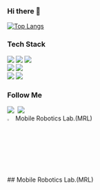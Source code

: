 ### Hi there 👋

<!--
**S-CHOI-S/S-CHOI-S** is a ✨ _special_ ✨ repository because its `README.md` (this file) appears on your GitHub profile.

Here are some ideas to get you started:

- 🔭 I’m currently working on ...
- 🌱 I’m currently learning ...
- 👯 I’m looking to collaborate on ...
- 🤔 I’m looking for help with ...
- 💬 Ask me about ...
- 📫 How to reach me: ...
- 😄 Pronouns: ...
- ⚡ Fun fact: ...
-->
[![Top Langs](https://github-readme-stats.vercel.app/api/top-langs/?username=S-CHOI-S&hide=Makefile,Common+Lisp&langs_count=5&layout=compact)](https://github.com/S-CHOI-S/github-readme-stats)

<h3 align="left"> Tech Stack </h3>
<p align="left">
  <img src="https://img.shields.io/badge/ROS-22314E?style=flat-square&logo=ROS&logoColor=white">
  <img src="https://img.shields.io/badge/Ubuntu-E95420?style=flat-square&logo=Ubuntu&logoColor=white">
  <img src="https://img.shields.io/badge/linux-FCC624?style=flat-square&logo=linux&logoColor=black">
  <br>
  <img src="https://img.shields.io/badge/C++-00599C?style=flat-square&logo=c%2B%2B&logoColor=white">
  <img src="https://img.shields.io/badge/Python-3766AB?style=flat-square&logo=Python&logoColor=white">
  <br>
  <img src="https://img.shields.io/badge/github-181717?style=flat-square&logo=github&logoColor=white">
  <img src="https://img.shields.io/badge/Notion-000000?style=flat-square&logo=Notion&logoColor=white">
</p>

<h3 align="left"> Follow Me </h3>
<p align="left">
  <a href="https://github.com/S-CHOI-S"><img src="https://img.shields.io/badge/GitHub-181717?style=flat-square&logo=GitHub&logoColor=white&link=https://github.com/S-CHOI-S"/></a>&nbsp
  <a href="mailto:jennychoi0904@gmail.com"><img src="https://img.shields.io/badge/Gmail-d14836?style=flat-square&logo=Gmail&logoColor=white&link=jennychoi0904@gmail.com"/></a>
  <br>
  <a href="https://mrl.seoultech.ac.kr/index.do"><img src="https://mrl.seoultech.ac.kr/module/upload/file/selectImageView.do?atchFileId=100000003980&fileSn=0" width="3%" height="3%" "MRL"/></a>
   Mobile Robotics Lab.(MRL)
</p>
## Mobile Robotics Lab.(MRL)

<!--https://hits.seeyoufarm.com/-->

